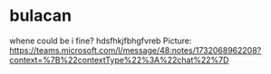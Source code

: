 # bulacan
whene could be i fine?
hdsfhkjfbhgfvreb
Picture: https://teams.microsoft.com/l/message/48:notes/1732068962208?context=%7B%22contextType%22%3A%22chat%22%7D

